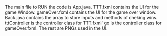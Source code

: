 The main file to RUN the code is App.java.
TTT.fxml contains the UI for the game Window.
gameOver.fxml contains the UI for the game over window.
Back.java contains the array to store inputs and methods of cheking wins.
tttController is the controller class for TTT.fxml'
go is the controller class for gameOver.fxml.
The rest are PNGs used in the UI.
